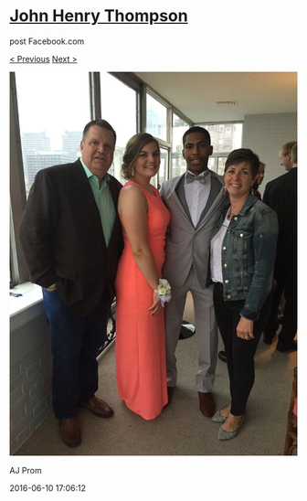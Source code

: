 # [John Henry Thompson](../README.md)
post Facebook.com

[< Previous](2016-06-10-6.md) [Next >](2016-06-10-8.md)

[![](../media/2016-06-10/AJ-Prom-5.jpg)](../README.md)

AJ Prom

2016-06-10 17:06:12